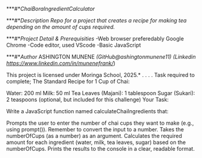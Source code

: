 ***#**ChaiBoraIngredientCalculator*

***#**Description*
*Repo for a project that creates a recipe for making tea depending on the amount of cups required.*

***#**Project Detail & Prerequisities*
-Web browser preferedably Google Chrome
-Code editor, used VScode
-Basic JavaScript

***#**Author*
ASHINGTON MUNENE *(GitHub@ashingtonmunene11)* *(Linkedin https://www.linkedin.com/in/munenefrank/*)

This project is licensed under Moringa School, 2025.*
.
.
.
.
Task required to complete;
The Standard Recipe for 1 Cup of Chai:

Water: 200 ml
Milk: 50 ml
Tea Leaves (Majani): 1 tablespoon
Sugar (Sukari): 2 teaspoons (optional, but included for this challenge)
Your Task:

Write a JavaScript function named calculateChaiIngredients that:

Prompts the user to enter the number of chai cups they want to make (e.g., using prompt()). Remember to convert the input to a number.
Takes the numberOfCups (as a number) as an argument.
Calculates the required amount for each ingredient (water, milk, tea leaves, sugar) based on the numberOfCups.
Prints the results to the console in a clear, readable format.


